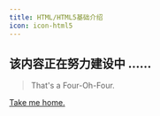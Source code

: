 ```yaml
---
title: HTML/HTML5基础介绍
icon: icon-html5
---
```


<!-- more -->

## 该内容正在努力建设中 ......

> That's a Four-Oh-Four.

[Take me home.](/blog/)
